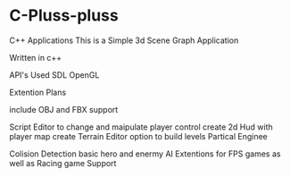 # C-Pluss-pluss
C++ Applications
This is a Simple 3d Scene Graph Application 

Written in c++ 

API's Used 
SDL 
OpenGL

Extention Plans

include OBJ and FBX support

Script Editor to change and maipulate player control
create 2d Hud with player map
create Terrain Editor option to build levels
Partical Enginee 

Colision Detection
basic hero and enermy AI
Extentions for FPS games as well as Racing game Support

